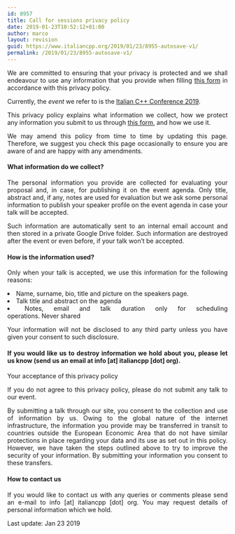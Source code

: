 ```yaml
---
id: 8957
title: Call for sessions privacy policy
date: 2019-01-23T10:52:12+01:00
author: marco
layout: revision
guid: https://www.italiancpp.org/2019/01/23/8955-autosave-v1/
permalink: /2019/01/23/8955-autosave-v1/
---
```

<p style="text-align: justify;">
  We are committed to ensuring that your privacy is protected and we shall endeavour to use any information that you provide when filling <a href="https://italiancpp.org/cfs">this form</a> in accordance with this privacy policy.
</p>

<p style="text-align: justify;">
  Currently, the <em>event</em> we refer to is the <a href="https://italiancpp.org/itcppcon19">Italian C++ Conference 2019</a>.
</p>

<p style="text-align: justify;">
  This privacy policy explains what information we collect, how we protect any information you submit to us through <a href="https://italiancpp.org/cfs">this form</a>, and how we use it.
</p>

<p style="text-align: justify;">
  We may amend this policy from time to time by updating this page. Therefore, we suggest you check this page occasionally to ensure you are aware of and are happy with any amendments.
</p>

<h4 style="text-align: justify;">
  What information do we collect?
</h4>

<p style="text-align: justify;">
  The personal information you provide are collected for evaluating your proposal and, in case, for publishing it on the event agenda. Only title, abstract and, if any, notes are used for evaluation but we ask some personal information to publish your speaker profile on the event agenda in case your talk will be accepted.
</p>

<p style="text-align: justify;">
  Such information are automatically sent to an internal email account and then stored in a private Google Drive folder. Such information are destroyed after the event or even before, if your talk won&#8217;t be accepted.
</p>

<h4 style="text-align: justify;">
  How is the information used?
</h4>

<p style="text-align: justify;">
  Only when your talk is accepted, we use this information for the following reasons:
</p>

<li style="text-align: justify;">
  Name, surname, bio, title and picture on the speakers page.
</li>
<li style="text-align: justify;">
  Talk title and abstract on the agenda
</li>
<li style="text-align: justify;">
  Notes, email and talk duration only for scheduling operations. Never shared
</li>

<p style="text-align: justify;">
  Your information will not be disclosed to any third party unless you have given your consent to such disclosure.
</p>

<h4 style="text-align: justify;">
  If you would like us to destroy information we hold about you, please let us know (send us an email at info [at] italiancpp [dot] org).
</h4>

Your acceptance of this privacy policy

<p style="text-align: justify;">
  If you do not agree to this privacy policy, please do not submit any talk to our event.
</p>

<p style="text-align: justify;">
  By submitting a talk through our site, you consent to the collection and use of information by us. Owing to the global nature of the internet infrastructure, the information you provide may be transferred in transit to countries outside the European Economic Area that do not have similar protections in place regarding your data and its use as set out in this policy. However, we have taken the steps outlined above to try to improve the security of your information. By submitting your information you consent to these transfers.
</p>

<h4 style="text-align: justify;">
  How to contact us
</h4>

<p style="text-align: justify;">
  If you would like to contact us with any queries or comments please send an e-mail to info [at] italiancpp [dot] org. You may request details of personal information which we hold.
</p>

<p style="text-align: justify;">
  Last update: Jan 23 2019
</p>